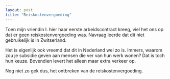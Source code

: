 ```yaml
---
layout: post
title: "Reiskostenvergoeding"
---
```


Toen mijn vriendin I. hier haar eerste arbeidscontract kreeg, viel het ons op dat er geen reiskostenvergoeding was. Navraag leerde dat dit niet gebruikelijk is in Zwitserland.

Het is eigenlijk ook vreemd dat dit in Nederland wel zo is. Immers, waarom zou je subsidie geven aan mensen die ver van hun werk wonen? Dat is toch hun keuze. Bovendien levert het alleen maar extra verkeer op.

Nog niet zo gek dus, het ontbreken van de reiskostenvergoeding.
